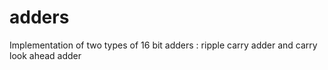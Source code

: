 # adders

Implementation of two types of 16 bit adders :
ripple carry adder and carry look ahead adder